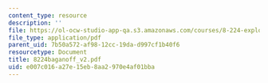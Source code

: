 ```yaml
---
content_type: resource
description: ''
file: https://ol-ocw-studio-app-qa.s3.amazonaws.com/courses/8-224-exploring-black-holes-general-relativity-astrophysics-spring-2003/e007c016a27e15eb8aa2970e4af01bba_8224baganoff_v2.pdf
file_type: application/pdf
parent_uid: 7b50a572-af98-12cc-19da-d997cf1b40f6
resourcetype: Document
title: 8224baganoff_v2.pdf
uid: e007c016-a27e-15eb-8aa2-970e4af01bba
---
```

